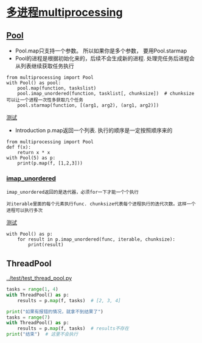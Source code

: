 # [多进程multiprocessing](https://docs.python.org/3/library/multiprocessing.html)

## [Pool][pool]
* Pool.map只支持一个参数。 所以如果你是多个参数， 要用Pool.starmap
* Pool的进程是根据初始化来的，后续不会生成新的进程. 处理完任务后进程会从列表继续获取任务执行
```
from multiprocessing import Pool
with Pool() as pool:
    pool.map(function, taskslist)
    pool.imap_unordered(function, tasklist[, chunksize])  # chunksize可以让一个进程一次性多获取几个任务
    pool.starmap(function, [(arg1, arg2), (arg1, arg2)])
```

[测试](../multi/poll_test.py)
* Introduction
p.map返回一个列表. 执行的顺序是一定按照顺序来的
```
from multiprocessing import Pool
def f(x):
    return x * x
with Pool(5) as p:
    print(p.map(f, [1,2,3]))
```

### [imap_unordered](https://docs.python.org/3/library/multiprocessing.html#multiprocessing.pool.Pool.imap_unordered)
```{note}
imap_unordered返回的是迭代器，必须for一下才能一个个执行
```

```{note}
对iterable里面的每个元素执行func. chunksize代表每个进程执行的迭代次数。这样一个进程可以执行多次
```

[测试](./pool_chunksize.py)

```
with Pool() as p:
    for result in p.imap_unordered(func, iterable, chunksize):
        print(result)
```

## ThreadPool
[../test/test_thread_pool.py](../test/test_thread_pool.py)
```python
tasks = range(1, 4)
with ThreadPool() as p:
    results = p.map(f, tasks)  # [2, 3, 4]

print("如果有报错的情况，就拿不到结果了")
tasks = range(7)
with ThreadPool() as p:
    results = p.map(f, tasks)  # results不存在
print("结束")  # 这里不会执行
```

[pool]: https://docs.python.org/3/library/multiprocessing.html#module-multiprocessing.pool
